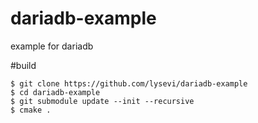 # dariadb-example
example for dariadb

#build
```shell
$ git clone https://github.com/lysevi/dariadb-example
$ cd dariadb-example
$ git submodule update --init --recursive
$ cmake .
```
